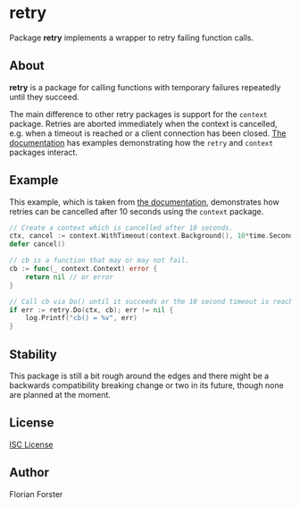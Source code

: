 # retry

Package **retry** implements a wrapper to retry failing function calls.

## About

**retry** is a package for calling functions with temporary failures repeatedly
until they succeed.

The main difference to other retry packages is support for the `context`
package. Retries are aborted immediately when the context is cancelled, e.g.
when a timeout is reached or a client connection has been closed. [The
documentation](https://godoc.org/github.com/octo/retry) has examples
demonstrating how the `retry` and `context` packages interact.

## Example

This example, which is taken from [the
documentation](https://godoc.org/github.com/octo/retry), demonstrates how
retries can be cancelled after 10 seconds using the `context` package.

```go
// Create a context which is cancelled after 10 seconds.
ctx, cancel := context.WithTimeout(context.Background(), 10*time.Second)
defer cancel()

// cb is a function that may or may not fail.
cb := func(_ context.Context) error {
	return nil // or error
}

// Call cb via Do() until it succeeds or the 10 second timeout is reached.
if err := retry.Do(ctx, cb); err != nil {
	log.Printf("cb() = %v", err)
}
```

## Stability

This package is still a bit rough around the edges and there might be a
backwards compatibility breaking change or two in its future, though none are
planned at the moment.

## License

[ISC License](https://opensource.org/licenses/ISC)

## Author

Florian Forster
